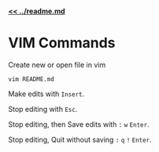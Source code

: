 #### [<< ../readme.md](README.md) 
# VIM Commands

Create new or open file in vim

```sh
vim README.md
```

Make edits with `Insert`.

Stop editing with `Esc`.

Stop editing, then Save edits with `:` `w` `Enter`.

Stop editing, Quit without saving `:` `q` `!` `Enter`.